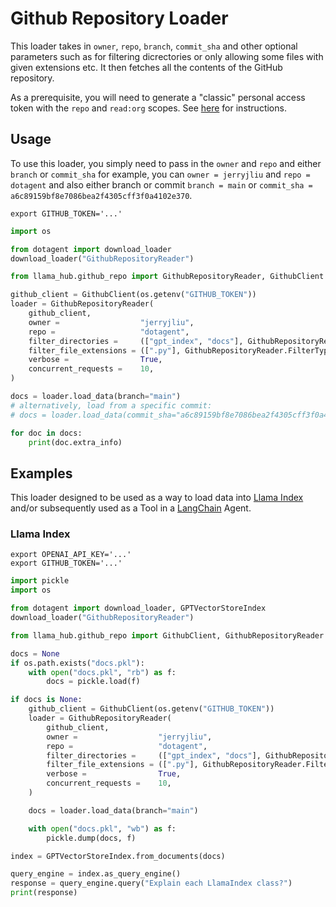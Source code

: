 # Github Repository Loader

This loader takes in `owner`, `repo`, `branch`, `commit_sha` and other optional parameters such as for filtering dicrectories or only allowing some files with given extensions etc. It then fetches all the contents of the GitHub repository.

As a prerequisite, you will need to generate a "classic" personal access token with the `repo` and `read:org` scopes. See [here](https://docs.github.com/en/authentication/keeping-your-account-and-data-secure/creating-a-personal-access-token) for instructions.

## Usage

To use this loader, you simply need to pass in the `owner` and `repo` and either `branch` or `commit_sha` for example, you can `owner = jerryjliu` and `repo = dotagent` and also either branch or commit `branch = main` or `commit_sha = a6c89159bf8e7086bea2f4305cff3f0a4102e370`.

```shell
export GITHUB_TOKEN='...'
```

```python
import os

from dotagent import download_loader
download_loader("GithubRepositoryReader")

from llama_hub.github_repo import GithubRepositoryReader, GithubClient

github_client = GithubClient(os.getenv("GITHUB_TOKEN"))
loader = GithubRepositoryReader(
    github_client,
    owner =                  "jerryjliu",
    repo =                   "dotagent",
    filter_directories =     (["gpt_index", "docs"], GithubRepositoryReader.FilterType.INCLUDE),
    filter_file_extensions = ([".py"], GithubRepositoryReader.FilterType.INCLUDE),
    verbose =                True,
    concurrent_requests =    10,
)

docs = loader.load_data(branch="main")
# alternatively, load from a specific commit:
# docs = loader.load_data(commit_sha="a6c89159bf8e7086bea2f4305cff3f0a4102e370")

for doc in docs:
    print(doc.extra_info)
```

## Examples

This loader designed to be used as a way to load data into [Llama Index](https://github.com/jerryjliu/dotagent/tree/main/gpt_index) and/or subsequently used as a Tool in a [LangChain](https://github.com/hwchase17/langchain) Agent.

### Llama Index

```shell
export OPENAI_API_KEY='...'
export GITHUB_TOKEN='...'
```

```python
import pickle
import os

from dotagent import download_loader, GPTVectorStoreIndex
download_loader("GithubRepositoryReader")

from llama_hub.github_repo import GithubClient, GithubRepositoryReader

docs = None
if os.path.exists("docs.pkl"):
    with open("docs.pkl", "rb") as f:
        docs = pickle.load(f)

if docs is None:
    github_client = GithubClient(os.getenv("GITHUB_TOKEN"))
    loader = GithubRepositoryReader(
        github_client,
        owner =                  "jerryjliu",
        repo =                   "dotagent",
        filter_directories =     (["gpt_index", "docs"], GithubRepositoryReader.FilterType.INCLUDE),
        filter_file_extensions = ([".py"], GithubRepositoryReader.FilterType.INCLUDE),
        verbose =                True,
        concurrent_requests =    10,
    )

    docs = loader.load_data(branch="main")

    with open("docs.pkl", "wb") as f:
        pickle.dump(docs, f)

index = GPTVectorStoreIndex.from_documents(docs)

query_engine = index.as_query_engine()
response = query_engine.query("Explain each LlamaIndex class?")
print(response)
```
